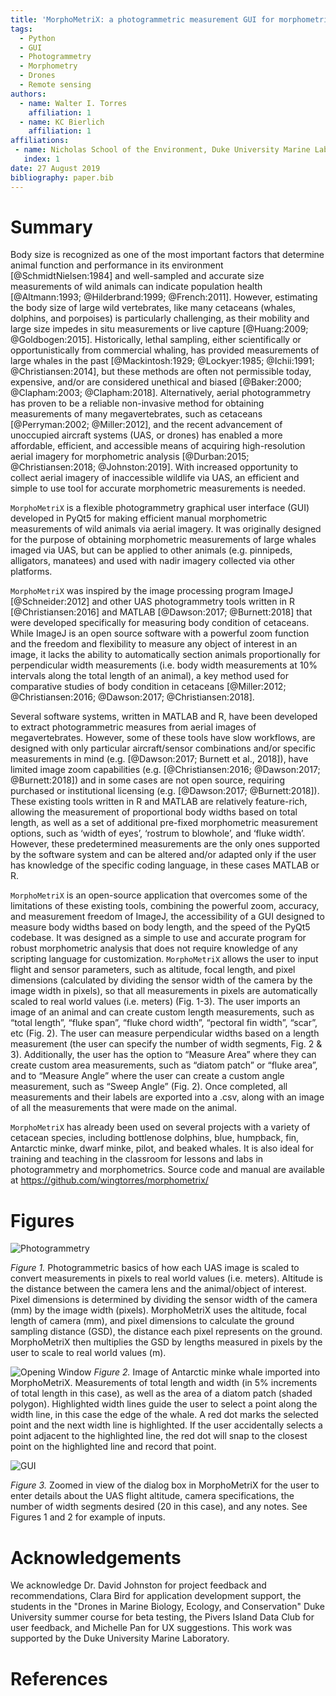 ```yaml
---
title: 'MorphoMetriX: a photogrammetric measurement GUI for morphometric analysis of megafauna.'
tags:
  - Python
  - GUI
  - Photogrammetry
  - Morphometry
  - Drones
  - Remote sensing
authors:
  - name: Walter I. Torres
    affiliation: 1
  - name: KC Bierlich
    affiliation: 1
affiliations:
 - name: Nicholas School of the Environment, Duke University Marine Laboratory
   index: 1
date: 27 August 2019
bibliography: paper.bib
---
```


# Summary

Body size is recognized as one of the most important factors that determine animal function and performance in its environment [@SchmidtNielsen:1984] and well-sampled and accurate size measurements of wild animals can indicate population health [@Altmann:1993; @Hilderbrand:1999; @French:2011]. However, estimating the body size of large wild vertebrates, like many cetaceans (whales, dolphins, and porpoises) is particularly challenging, as their mobility and large size impedes in situ measurements or live capture [@Huang:2009; @Goldbogen:2015]. Historically, lethal sampling, either scientifically or opportunistically from commercial whaling, has provided measurements of large whales in the past [@Mackintosh:1929; @Lockyer:1985; @Ichii:1991; @Christiansen:2014], but these methods are often not permissible today, expensive, and/or are considered unethical and biased [@Baker:2000; @Clapham:2003; @Clapham:2018]. Alternatively, aerial photogrammetry has proven to be a reliable non-invasive method for obtaining measurements of many megavertebrates, such as cetaceans [@Perryman:2002; @Miller:2012], and the recent advancement of unoccupied aircraft systems (UAS, or drones) has enabled a more affordable, efficient, and accessible means of acquiring high-resolution aerial imagery for morphometric analysis [@Durban:2015; @Christiansen:2018; @Johnston:2019]. With increased opportunity to collect aerial imagery of inaccessible wildlife via UAS, an efficient and simple to use tool for accurate morphometric measurements is needed. 

``MorphoMetriX`` is a flexible photogrammetry graphical user interface (GUI) developed in PyQt5 for making efficient manual morphometric measurements of wild animals via aerial imagery. It was originally designed for the purpose of obtaining morphometric measurements of large whales imaged via UAS, but can be applied to other animals (e.g. pinnipeds, alligators, manatees) and used with nadir imagery collected via other platforms. 

``MorphoMetriX`` was inspired by the image processing program ImageJ [@Schneider:2012] and other UAS photogrammetry tools written in R [@Christiansen:2016] and MATLAB [@Dawson:2017; @Burnett:2018] that were developed specifically for measuring body condition of cetaceans. While ImageJ is an open source software with a powerful zoom function and the freedom and flexibility to measure any object of interest in an image, it lacks the ability to automatically section animals proportionally for perpendicular width measurements (i.e. body width measurements at 10% intervals along the total length of an animal), a key method used for comparative studies of body condition in cetaceans [@Miller:2012; @Christiansen:2016; @Dawson:2017; @Christiansen:2018].

Several software systems, written in MATLAB and R, have been developed to extract photogrammetric measures from aerial images of megavertebrates. However, some of these tools have slow workflows, are designed with only particular aircraft/sensor combinations and/or specific measurements in mind (e.g. [@Dawson:2017; Burnett et al., 2018]), have limited image zoom capabilities (e.g. [@Christiansen:2016; @Dawson:2017; @Burnett:2018]) and in some cases are not open source, requiring purchased or institutional licensing (e.g. [@Dawson:2017; @Burnett:2018]). These existing tools written in R and MATLAB are relatively feature-rich, allowing the measurement of proportional body widths based on total length, as well as a set of additional pre-fixed morphometric measurement options, such as ‘width of eyes’, ‘rostrum to blowhole’, and ‘fluke width’.  However, these predetermined measurements are the only ones supported by the software system and can be altered and/or adapted only if the user has knowledge of the specific coding language, in these cases MATLAB or R.

``MorphoMetriX`` is an open-source application that overcomes some of the limitations of these existing tools, combining the powerful zoom, accuracy, and measurement freedom of ImageJ, the accessibility of a GUI designed to measure body widths based on body length, and the speed of the PyQt5 codebase. It was designed as a simple to use and accurate program for robust morphometric analysis that does not require knowledge of any scripting language for customization. ``MorphoMetriX`` allows the user to input flight and sensor parameters, such as altitude, focal length, and pixel dimensions (calculated by dividing the sensor width of the camera by the image width in pixels), so that all measurements in pixels are automatically scaled to real world values (i.e. meters) (Fig. 1-3). The user imports an image of an animal and can create custom length measurements, such as “total length”, “fluke span”, “fluke chord width”, “pectoral fin width”, “scar”, etc (Fig. 2). The user can measure perpendicular widths based on a length measurement (the user can specify the number of width segments, Fig. 2 & 3). Additionally, the user has the option to “Measure Area” where they can create custom area measurements, such as “diatom patch” or “fluke area”, and to “Measure Angle” where the user can create a custom angle measurement, such as “Sweep Angle” (Fig. 2). Once completed, all measurements and their labels are exported into a .csv, along with an image of all the measurements that were made on the animal.  

``MorphoMetriX`` has already been used on several projects with a variety of cetacean species, including bottlenose dolphins, blue, humpback, fin, Antarctic minke, dwarf minke, pilot, and beaked whales. It is also ideal for training and teaching in the classroom for lessons and labs in photogrammetry and morphometrics. Source code and manual are available at https://github.com/wingtorres/morphometrix/

# Figures
![Photogrammetry](../images/figure1.png)


*Figure 1.* Photogrammetric basics of how each UAS image is scaled to convert measurements in pixels to real world values (i.e. meters). Altitude is the distance between the camera lens and the animal/object of interest. Pixel dimensions is determined by dividing the sensor width of the camera (mm) by the image width (pixels). MorphoMetriX uses the altitude, focal length of camera (mm), and pixel dimensions to calculate the ground sampling distance (GSD), the distance each pixel represents on the ground. MorphoMetriX then multiplies the GSD by lengths measured in pixels by the user to scale to real world values (m). 


![Opening Window](../images/figure2-final.png)
*Figure 2.*  Image of Antarctic minke whale imported into MorphoMetriX. Measurements of total length and width (in 5% increments of total length in this case), as well as the area of a diatom patch (shaded polygon). Highlighted width lines guide the user to select a point along the width line, in this case the edge of the whale. A red dot marks the selected point and the next width line is highlighted. If the user accidentally selects a point adjacent to the highlighted line, the red dot will snap to the closest point on the highlighted line and record that point. 


![GUI](../images/figure3-final.png)


*Figure 3.* Zoomed in view of the dialog box in MorphoMetriX for the user to enter details about the UAS flight altitude, camera specifications, the number of width segments desired (20 in this case), and any notes. See Figures 1 and 2 for example of inputs.

# Acknowledgements

We acknowledge Dr. David Johnston for project feedback and recommendations, Clara Bird for application development support, the students in the "Drones in Marine Biology, Ecology, and Conservation" Duke University summer course for beta testing, the Pivers Island Data Club for user feedback, and Michelle Pan for UX suggestions. This work was supported by the Duke University Marine Laboratory.

# References
